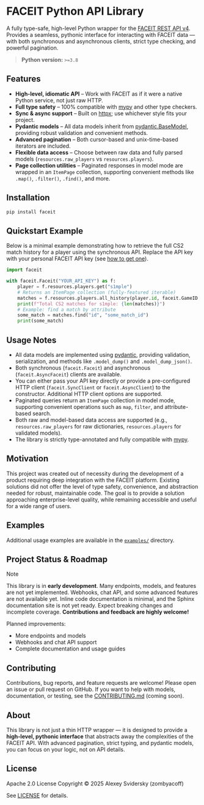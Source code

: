 # FACEIT Python API Library

A fully type-safe, high-level Python wrapper for the [FACEIT REST API v4](https://docs.faceit.com/docs).
Provides a seamless, pythonic interface for interacting with FACEIT data — with both synchronous and asynchronous clients, strict type checking, and powerful pagination.

> **Python version:** `>=3.8`

## Features

- **High-level, idiomatic API** – Work with FACEIT as if it were a native Python service, not just raw HTTP.
- **Full type safety** – 100% compatible with [mypy](https://mypy-lang.org/) and other type checkers.
- **Sync \& async support** – Built on [httpx](https://www.python-httpx.org/); use whichever style fits your project.
- **Pydantic models** – All data models inherit from [pydantic.BaseModel](https://docs.pydantic.dev/latest/usage/models/), providing robust validation and convenient methods.
- **Advanced pagination** – Both cursor-based and unix-time-based iterators are included.
- **Flexible data access** – Choose between raw data and fully parsed models (`resources.raw_players` vs `resources.players`).
- **Page collection utilities** – Paginated responses in model mode are wrapped in an `ItemPage` collection, supporting convenient methods like `.map()`, `.filter()`, `.find()`, and more.

## Installation

```bash
pip install faceit
```

## Quickstart Example

Below is a minimal example demonstrating how to retrieve the full CS2 match history for a player using the synchronous API.
Replace the API key with your personal FACEIT API key (see [how to get one](https://docs.faceit.com/getting-started/authentication/api-keys)).

```python
import faceit

with faceit.Faceit("YOUR_API_KEY") as f:
    player = f.resources.players.get("s1mple")
    # Returns an ItemPage collection (fully-featured iterable)
    matches = f.resources.players.all_history(player.id, faceit.GameID.CS2)
    print(f"Total CS2 matches for s1mple: {len(matches)}")
    # Example: find a match by attribute
    some_match = matches.find("id", "some_match_id")
    print(some_match)
```

## Usage Notes

- All data models are implemented using [pydantic](https://docs.pydantic.dev/latest/usage/models/), providing validation, serialization, and methods like `.model_dump()` and `.model_dump_json()`.
- Both synchronous (`faceit.Faceit`) and asynchronous (`faceit.AsyncFaceit`) clients are available.
- You can either pass your API key directly or provide a pre-configured HTTP client (`faceit.SyncClient` or `faceit.AsyncClient`) to the constructor. Additional HTTP client options are supported.
- Paginated queries return an `ItemPage` collection in model mode, supporting convenient operations such as `map`, `filter`, and attribute-based search.
- Both raw and model-based data access are supported (e.g., `resources.raw_players` for raw dictionaries, `resources.players` for validated models).
- The library is strictly type-annotated and fully compatible with [mypy](https://mypy-lang.org/).

## Motivation

This project was created out of necessity during the development of a product requiring deep integration with the FACEIT platform.
Existing solutions did not offer the level of type safety, convenience, and abstraction needed for robust, maintainable code.
The goal is to provide a solution approaching enterprise-level quality, while remaining accessible and useful for a wide range of users.

## Examples

Additional usage examples are available in the [`examples/`](examples/) directory.

## Project Status & Roadmap

> [!NOTE]
> This library is in **early development**.
> Many endpoints, models, and features are not yet implemented.
> Webhooks, chat API, and some advanced features are not available yet.
> Inline code documentation is minimal, and the Sphinx documentation site is not yet ready.
> Expect breaking changes and incomplete coverage.
> **Contributions and feedback are highly welcome!**

Planned improvements:

- More endpoints and models
- Webhooks and chat API support
- Complete documentation and usage guides

## Contributing

Contributions, bug reports, and feature requests are welcome!
Please open an issue or pull request on GitHub.
If you want to help with models, documentation, or testing, see the [CONTRIBUTING.md](CONTRIBUTING.md) (coming soon).

## About

This library is not just a thin HTTP wrapper — it is designed to provide a **high-level, pythonic interface** that abstracts away the complexities of the FACEIT API.
With advanced pagination, strict typing, and pydantic models, you can focus on your logic, not on API details.

## License

Apache 2.0 License
Copyright © 2025 Alexey Svidersky (zombyacoff)

See [LICENSE](LICENSE) for details.
